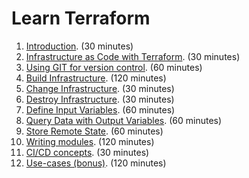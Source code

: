 # Learn Terraform

1. [Introduction](Introduction.md). (30 minutes)
2. [Infrastructure as Code with Terraform](IaC-with-Terraform.md). (30 minutes)
3. [Using GIT for version control](Using-Git.md). (60 minutes)
4. [Build Infrastructure](Build-infrastructure.md). (120 minutes)
5. [Change Infrastructure](). (30 minutes)
6. [Destroy Infrastructure](). (30 minutes)
7. [Define Input Variables](). (60 minutes)
8. [Query Data with Output Variables](). (60 minutes) 
9. [Store Remote State](). (60 minutes) 
10. [Writing modules](). (120 minutes) 
11. [CI/CD concepts](). (30 minutes)
12. [Use-cases (bonus)](). (120 minutes)
